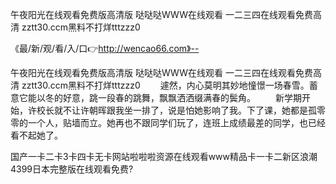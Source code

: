午夜阳光在线观看免费版高清版
哒哒哒WWW在线观看
一二三四在线观看免费高清
zztt30.ccm黑料不打烊tttzzz0


《最/新/观/看/入/口👉http://wencao66.com》--

午夜阳光在线观看免费版高清版
哒哒哒WWW在线观看
一二三四在线观看免费高清
zztt30.ccm黑料不打烊tttzzz0
　　遽然，内心莫明其妙地憧憬一场春雪。蓄意它能以冬的好意，跳一段春的跳舞，飘飘洒洒缀满春的鬓角。
	　　新学期开始，许校长就不让许朝晖跟我坐一排了，说是怕她影响了我。下了课，她都是孤零零的一个人，贴墙而立。她再也不跟同学们玩了，连班上成绩最差的同学，也已经看不起她了。





国产一卡二卡3卡四卡无卡网站啦啦啦资源在线观看www精品卡一卡二新区浪潮4399日本完整版在线观看免费?
